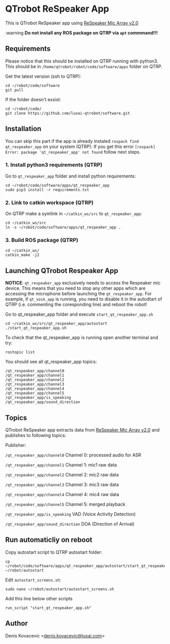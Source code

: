
# QTrobot ReSpeaker App

This is QTrobot ReSpeaker app using [ReSpeaker Mic Array v2.0](https://wiki.seeedstudio.com/ReSpeaker_Mic_Array_v2.0)


:warning **Do not install any ROS package on QTRP via `apt` commmand!!!**


## Requirements 
Please notice that this should be installed on QTRP running with python3. 
This should be in ``/home/qtrobot/robot/code/software/apps`` folder on QTRP.

Get the latest version (ssh to QTRP):

```
cd ~/robot/code/software
git pull
```

If the folder doesn't exsist:

```
cd ~/robot/code/
git clone https://github.com/luxai-qtrobot/software.git
```

## Installation 

You can skip this part if the app is already instaled ``rospack find qt_respeaker_app`` on your system (QTRP).
If you get this error ``[rospack] Error: package 'qt_respeaker_app' not found`` follow next steps.

### 1. Install python3 requirements (QTRP)

Go to `qt_respeaker_app` folder and install python requirements:

```
cd ~/robot/code/software/apps/qt_respeaker_app
sudo pip3 install -r requirements.txt
```

### 2. Link to catkin workspace (QTRP)

On QTRP make a symlink in ``~/catkin_ws/src`` to ``qt_respeaker_app``:

```
cd ~/catkin_ws/src
ln -s ~/robot/code/software/apps/qt_respeaker_app .
```

### 3. Build ROS package (QTRP)

```
cd ~/catkin_ws/
catkin_make -j2
```

## Launching QTrobot Respeaker App

**NOTICE**: `qt_respeaker_app` exclusively needs to access the Respeaker mic device. This means that you need to stop any other apps 
which are accessing the microphone before launching the `qt_respeaker_app`.  For example, if `qt_vosk_app` is running, you need to disable it 
in the autodtart of QTRP (i.e. commenting the coresponding line) and reboot the robot!


Go to qt_respeaker_app folder and execute ``start_qt_respeaker_app.sh``
```
cd ~/catkin_ws/src/qt_respeaker_app/autostart
./start_qt_respeaker_app.sh
```

To check that the qt_respeaker_app is running open another terminal and try:
```
rostopic list
```

You should see all qt_respeaker_app topics:

```
/qt_respeaker_app/channel0
/qt_respeaker_app/channel1
/qt_respeaker_app/channel2
/qt_respeaker_app/channel3
/qt_respeaker_app/channel4
/qt_respeaker_app/channel5
/qt_respeaker_app/is_speaking
/qt_respeaker_app/sound_direction
```

## Topics

QTrobot ReSpeaker app extracts data from [ReSpeaker Mic Array v2.0](https://wiki.seeedstudio.com/ReSpeaker_Mic_Array_v2.0) and publishes to following topics:

Publisher:

``/qt_respeaker_app/channel0`` 
Channel 0: processed audio for ASR

``/qt_respeaker_app/channel1``
Channel 1: mic1 raw data

``/qt_respeaker_app/channel2``
Channel 2: mic2 raw data

``/qt_respeaker_app/channel3``
Channel 3: mic3 raw data

``/qt_respeaker_app/channel4``
Channel 4: mic4 raw data

``/qt_respeaker_app/channel5``
Channel 5: merged playback

``/qt_respeaker_app/is_speaking``
VAD (Voice Activity Detection)

``/qt_respeaker_app/sound_direction``
DOA (Direction of Arrival)


## Run automaticliy on reboot

Copy autostart script to QTRP autostart folder:

```
cp ~/robot/code/software/apps/qt_respeaker_app/autostart/start_qt_respeaker_app.sh ~/robot/autostart
```

Edit ``autostart_screens.sh``:

```
sudo nano ~/robot/autostart/autostart_screens.sh
```

Add this line below other scripts 

```
run_script "start_qt_respeaker_app.sh"
```


## Author

Denis Kovacevic <<denis.kovacevic@luxai.com>>

